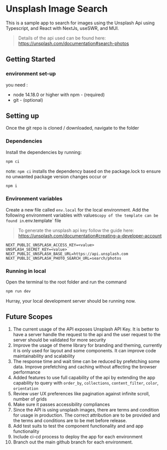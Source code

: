 # Unsplash Image Search

This is a sample app to search for images using the Unsplash Api using Typescript, and React with NextJs, useSWR, and MUI.

> Details of the api used can be found here: <https://unsplash.com/documentation#search-photos>

## Getting Started

### environment set-up

you need :

- node 14.18.0 or higher with npm - (required)
- git - (optional)

## Setting up

Once the git repo is cloned / downloaded, navigate to the folder

### Dependencies

Install the dependencies by running:

```bash
npm ci
```

note: `npm ci` installs the dependency based on the package.lock to ensure no unwanted package version changes occur
or

```bash
npm i

```

### Environment variables

Create a new file called `env.local` for the local environment. Add the following environment variables with values`copy of the template can be found in`.env.template` file

> To generate the unsplash api key follow the guide here: <https://unsplash.com/documentation#creating-a-developer-account>

```text
NEXT_PUBLIC_UNSPLASH_ACCESS_KEY=<value>
UNSPLASH_SECRET_KEY=<value>
NEXT_PUBLIC_UNSPLASH_BASE_URL=https://api.unsplash.com
NEXT_PUBLIC_UNSPLASH_PHOTO_SEARCH_URL=search/photos
```

### Running in local

Open the terminal to the root folder and run the command

```bash
npm run dev
```

Hurray, your local development server should be running now.

## Future Scopes

1. The current usage of the API exposes Unsplash API Key. It is better to have a server handle the request to the api and the user request to the server should be validated for more security
2. Improve the usage of theme library for branding and theming, currently it is only used for layout and some components. It can improve code maintainability and scalability
3. The response time and wait time can be reduced by prefetching some data. Improve prefetching and caching without affecting the browser performance
4. Added features to use full capability of the api by extending the app capability to query with `order_by`, `collections`, `content_filter`, `color`, `orientation`
5. Review user UX preferences like pagination against infinite scroll, number of grids
6. Make sure it passes accessibility compliances
7. Since the API is using unsplash images, there are terms and condition for usage in production. The correct attribution are to be provided and the terms and conditions are to be met before release.
8. Add test suits to test the component functionality and and app functionality
9. Include ci-cd process to deploy the app for each environment
10. Branch out the main github branch for each environment.
